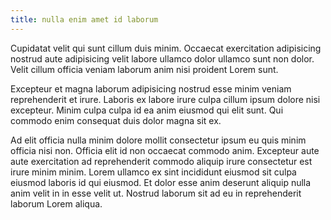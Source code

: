 ```yaml
---
title: nulla enim amet id laborum
---
```


Cupidatat velit qui sunt cillum duis minim. Occaecat exercitation adipisicing nostrud aute adipisicing velit labore ullamco dolor ullamco sunt non dolor. Velit cillum officia veniam laborum anim nisi proident Lorem sunt.

Excepteur et magna laborum adipisicing nostrud esse minim veniam reprehenderit et irure. Laboris ex labore irure culpa cillum ipsum dolore nisi excepteur. Minim culpa culpa id ea anim eiusmod qui elit sunt. Qui commodo enim consequat duis dolor magna sit ex.

Ad elit officia nulla minim dolore mollit consectetur ipsum eu quis minim officia nisi non. Officia elit id non occaecat commodo anim. Excepteur aute aute exercitation ad reprehenderit commodo aliquip irure consectetur est irure minim minim. Lorem ullamco ex sint incididunt eiusmod sit culpa eiusmod laboris id qui eiusmod. Et dolor esse anim deserunt aliquip nulla anim velit in in esse velit ut. Nostrud laborum sit ad eu in reprehenderit laborum Lorem aliqua.